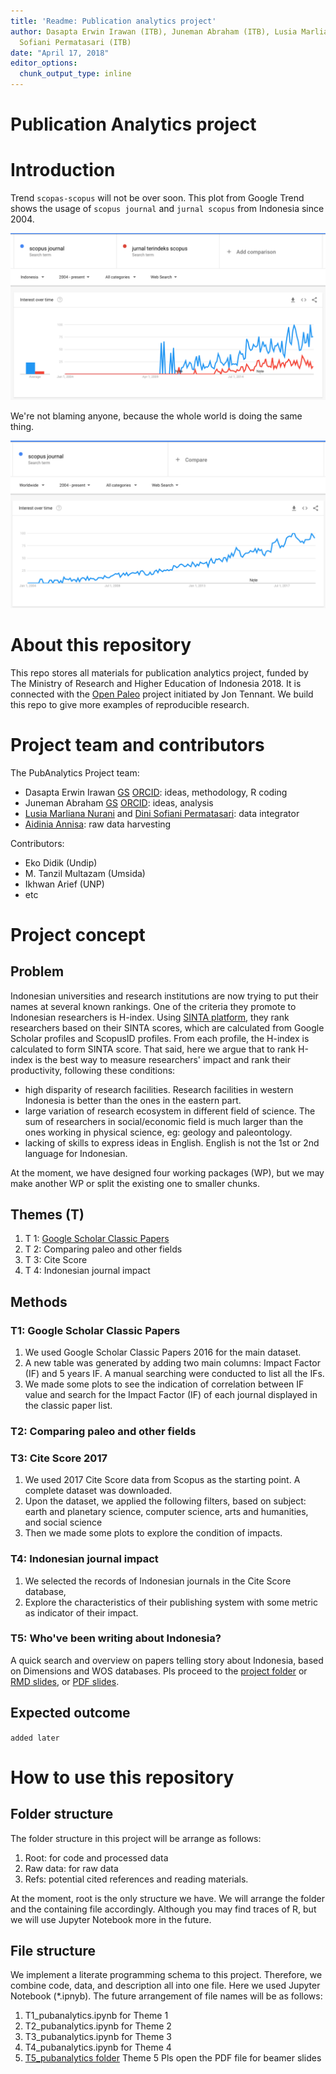 ```yaml
---
title: 'Readme: Publication analytics project'
author: Dasapta Erwin Irawan (ITB), Juneman Abraham (ITB), Lusia Marliana Nurani (ITB), Dini
  Sofiani Permatasari (ITB)
date: "April 17, 2018"
editor_options:
  chunk_output_type: inline
---
```


Publication Analytics project
===

# Introduction

Trend `scopas-scopus` will not be over soon. This plot from Google Trend shows the usage of `scopus journal` and `jurnal scopus` from Indonesia since 2004. 

![Google trend scopus in Indonesia since 2004, data from 170419](fig_01_scopusid.png)

We're not blaming anyone, because the whole world is doing the same thing. 

![Google trend scopus worldwide since 2004, data from 170419](fig_02_scopusww.png)

# About this repository

This repo stores all materials for publication analytics project, funded by The Ministry of Research and Higher Education of Indonesia 2018. It is connected with the [Open Paleo](https://github.com/Meta-Paleo/OpenPaleo) project initiated by Jon Tennant. We build this repo to give more examples of reproducible research. 

# Project team and contributors

The PubAnalytics Project team:

- Dasapta Erwin Irawan [GS](https://scholar.google.com/citations?hl=en&user=Myvc78MAAAAJ&view_op=list_works&sortby=pubdate) [ORCID](https://orcid.org/0000-0002-1526-0863): ideas, methodology, R coding
- Juneman Abraham [GS](https://scholar.google.com/citations?hl=en&user=QHRk4KYAAAAJ&view_op=list_works&sortby=pubdate) [ORCID](http://orcid.org/0000-0003-0232-2735): ideas, analysis
- [Lusia Marliana Nurani](https://scholar.google.co.id/citations?user=Dhswtw8AAAAJ&hl=en&oi=ao) and [Dini Sofiani Permatasari](https://scholar.google.co.id/citations?user=zAMXg80AAAAJ&hl=en): data integrator
- [Aidinia Annisa](https://www.instagram.com/aidinasyauqi/?hl=en): raw data harvesting 

Contributors:
- Eko Didik (Undip)
- M. Tanzil Multazam (Umsida)
- Ikhwan Arief (UNP)
- etc

# Project concept

## Problem

Indonesian universities and research institutions are now trying to put their names at several known rankings. One of the criteria they promote to Indonesian researchers is H-index. Using [SINTA platform](sinta2.ristekdikti.go.id), they rank researchers based on their SINTA scores, which are calculated from Google Scholar profiles and ScopusID profiles. From each profile, the H-index is calculated to form SINTA score. That said, here we argue that to rank H-index is the best way to measure researchers' impact and rank their productivity, following these conditions: 

- high disparity of research facilities. Research facilities in western Indonesia is better than the ones in the eastern part.
- large variation of research ecosystem in different field of science. The sum of researchers in social/economic field is much larger than the ones working in physical science, eg: geology and paleontology. 
- lacking of skills to express ideas in English. English is not the 1st or 2nd language for Indonesian.

At the moment, we have designed four working packages (WP), but we may make another WP or split the existing one to smaller chunks. 

## Themes (T)

1. T 1: [Google Scholar Classic Papers](https://osf.io/2jnb9/)
2. T 2: Comparing paleo and other fields
3. T 3: Cite Score
4. T 4: Indonesian journal impact 

## Methods

### T1: Google Scholar Classic Papers

1. We used Google Scholar Classic Papers 2016 for the main dataset.
2. A new table was generated by adding two main columns: Impact Factor (IF) and 5 years IF. A manual searching were conducted to list all the IFs.
3. We made some plots to see the indication of correlation between IF value and search for the Impact Factor (IF) of each journal displayed in the classic paper list.

### T2: Comparing paleo and other fields 

### T3: Cite Score 2017

1. We used 2017 Cite Score data from Scopus as the starting point. A complete dataset was downloaded.
2. Upon the dataset, we applied the following filters, based on subject: earth and planetary science, computer science, arts and humanities, and social science
3. Then we made some plots to explore the condition of impacts.

### T4: Indonesian journal impact

1. We selected the records of Indonesian journals in the Cite Score database,
2. Explore the characteristics of their publishing system with some metric as indicator of their impact. 

### T5: Who've been writing about Indonesia? 

A quick search and overview on papers telling story about Indonesia, based on Dimensions and WOS databases. Pls proceed to the [project folder](https://github.com/dasaptaerwin/pubanalytics/tree/master/article_about_ID) or [RMD slides](https://github.com/dasaptaerwin/pubanalytics/blob/master/article_about_ID/WOS_ID.rmd), or [PDF slides](https://github.com/dasaptaerwin/pubanalytics/blob/master/article_about_ID/WOS_ID.pdf).

## Expected outcome

`added later`

# How to use this repository

## Folder structure

The folder structure in this project will be arrange as follows:

1. Root: for code and processed data
2. Raw data: for raw data
3. Refs: potential cited references and reading materials.

At the moment, root is the only structure we have. We will arrange the folder and the containing file accordingly. Although you may find traces of R, but we will use Jupyter Notebook more in the future.

## File structure

We implement a literate programming schema to this project. Therefore, we combine code, data, and description all into one file. Here we used Jupyter Notebook (*.ipnyb). The future arrangement of file names will be as follows:

1. T1_pubanalytics.ipynb for Theme 1
2. T2_pubanalytics.ipynb for Theme 2
3. T3_pubanalytics.ipynb for Theme 3
4. T4_pubanalytics.ipynb for Theme 4
5. [T5_pubanalytics folder](https://github.com/dasaptaerwin/pubanalytics/tree/master/article_about_ID)    Theme 5 Pls open the PDF file for beamer slides
